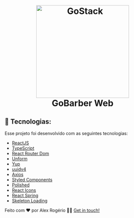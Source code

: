 <h1 align="center">
    <img alt="GoStack" src="https://ik.imagekit.io/hwyksvj4iv/React_TS_fELADlTGE.svg" width="300" />
    <br />
    GoBarber Web
</h1>

## 🚀 Tecnologias:

Esse projeto foi desenvolvido  com as seguintes tecnologias:

- [ReactJS](https://reactjs.org/)
- [TypeScript](https://www.typescriptlang.org/)
- [React Router Dom](https://reacttraining.com/react-router/web/guides/quick-start)
- [Unform](https://unform.dev/)
- [Yup](https://github.com/jquense/yup)
- [uuidv4](https://www.npmjs.com/package/uuidv4)
- [Axios](https://github.com/axios/axios)
- [Styled Components](https://styled-components.com/)
- [Polished](https://polished.js.org/)
- [React Icons](https://www.npmjs.com/package/react-icons)
- [React Spring](https://www.react-spring.io/)
- [Skeleton Loading](https://www.npmjs.com/package/react-loading-skeleton)

Feito com ❤️ por Alex Rogério 👋🏻 [Get in touch!](https://github.com/alexrogeriodj)
